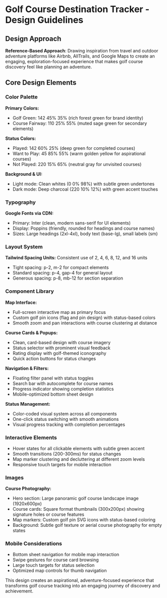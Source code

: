 # Golf Course Destination Tracker - Design Guidelines

## Design Approach
**Reference-Based Approach**: Drawing inspiration from travel and outdoor adventure platforms like Airbnb, AllTrails, and Google Maps to create an engaging, exploration-focused experience that makes golf course discovery feel like planning an adventure.

## Core Design Elements

### Color Palette
**Primary Colors:**
- Golf Green: 142 45% 35% (rich forest green for brand identity)
- Course Fairway: 110 25% 55% (muted sage green for secondary elements)

**Status Colors:**
- Played: 142 60% 25% (deep green for completed courses)
- Want to Play: 45 85% 55% (warm golden yellow for aspirational courses)  
- Not Played: 220 15% 65% (neutral gray for unvisited courses)

**Background & UI:**
- Light mode: Clean whites (0 0% 98%) with subtle green undertones
- Dark mode: Deep charcoal (220 10% 12%) with green accent touches

### Typography
**Google Fonts via CDN:**
- Primary: Inter (clean, modern sans-serif for UI elements)
- Display: Poppins (friendly, rounded for headings and course names)
- Sizes: Large headings (2xl-4xl), body text (base-lg), small labels (sm)

### Layout System
**Tailwind Spacing Units:** Consistent use of 2, 4, 6, 8, 12, and 16 units
- Tight spacing: p-2, m-2 for compact elements
- Standard spacing: p-4, gap-4 for general layout
- Generous spacing: p-8, mb-12 for section separation

### Component Library

**Map Interface:**
- Full-screen interactive map as primary focus
- Custom golf pin icons (flag and pin design) with status-based colors
- Smooth zoom and pan interactions with course clustering at distance

**Course Cards & Popups:**
- Clean, card-based design with course imagery
- Status selector with prominent visual feedback
- Rating display with golf-themed iconography
- Quick action buttons for status changes

**Navigation & Filters:**
- Floating filter panel with status toggles
- Search bar with autocomplete for course names
- Progress indicator showing completion statistics
- Mobile-optimized bottom sheet design

**Status Management:**
- Color-coded visual system across all components
- One-click status switching with smooth animations
- Visual progress tracking with completion percentages

### Interactive Elements
- Hover states for all clickable elements with subtle green accent
- Smooth transitions (200-300ms) for status changes
- Map marker clustering and decluttering at different zoom levels
- Responsive touch targets for mobile interaction

### Images
**Course Photography:**
- Hero section: Large panoramic golf course landscape image (1920x600px)
- Course cards: Square format thumbnails (300x200px) showing signature holes or course features
- Map markers: Custom golf pin SVG icons with status-based coloring
- Background: Subtle golf texture or aerial course photography for empty states

### Mobile Considerations
- Bottom sheet navigation for mobile map interaction
- Swipe gestures for course card browsing
- Large touch targets for status selection
- Optimized map controls for thumb navigation

This design creates an aspirational, adventure-focused experience that transforms golf course tracking into an engaging journey of discovery and achievement.